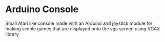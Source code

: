 # Arduino Console

Small Atari like console made with an Arduino and joystick module
for making simple games that are displayed onto the vga screen using VGAX library
